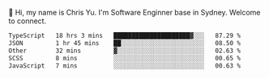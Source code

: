 👋 Hi, my name is Chris Yu. I'm Software Enginner base in Sydney. Welcome to connect.

<!--START_SECTION:waka-->

```txt
TypeScript   18 hrs 3 mins   █████████████████████▓░░░   87.29 %
JSON         1 hr 45 mins    ██░░░░░░░░░░░░░░░░░░░░░░░   08.50 %
Other        32 mins         ▓░░░░░░░░░░░░░░░░░░░░░░░░   02.63 %
SCSS         8 mins          ░░░░░░░░░░░░░░░░░░░░░░░░░   00.65 %
JavaScript   7 mins          ░░░░░░░░░░░░░░░░░░░░░░░░░   00.63 %
```

<!--END_SECTION:waka-->
